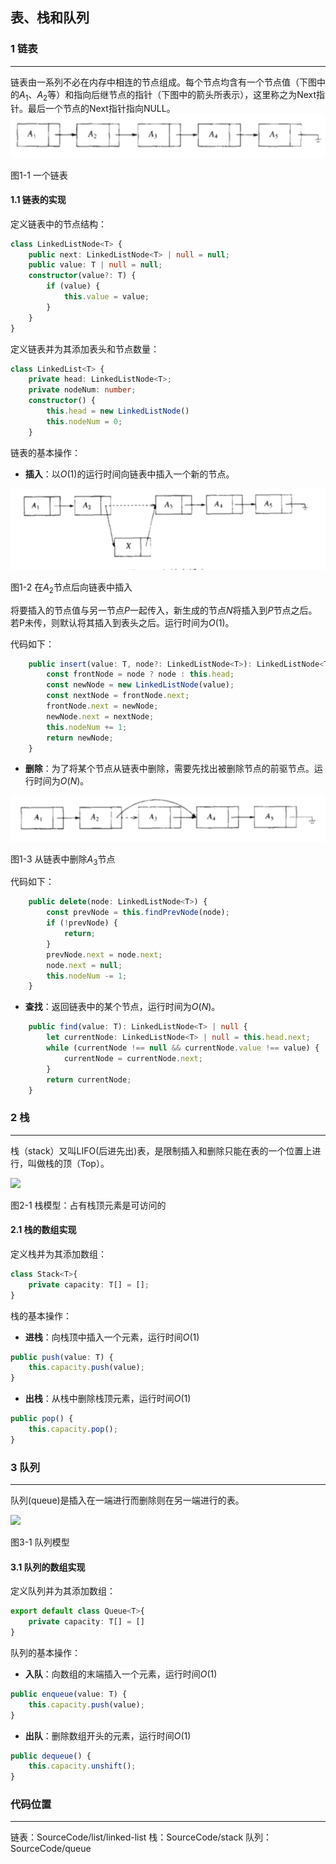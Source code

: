 ## 表、栈和队列

### 1 链表
---

链表由一系列不必在内存中相连的节点组成。每个节点均含有一个节点值（下图中的$A_1$、$A_2$等）和指向后继节点的指针（下图中的箭头所表示），这里称之为Next指针。最后一个节点的Next指针指向NULL。
<img src="../../Images/ch3/list_overview.png"/>

图1-1 一个链表


#### 1.1 链表的实现

定义链表中的节点结构：
``` typescript
class LinkedListNode<T> {
    public next: LinkedListNode<T> | null = null;
    public value: T | null = null;
    constructor(value?: T) {
        if (value) {
            this.value = value;
        }
    }
}
```

定义链表并为其添加表头和节点数量：
``` typescript
class LinkedList<T> {
    private head: LinkedListNode<T>;
    private nodeNum: number;
    constructor() {
        this.head = new LinkedListNode()
        this.nodeNum = 0;
    }
```

链表的基本操作：

- **插入**：以$O(1)$的运行时间向链表中插入一个新的节点。
<img src="../../Images/ch3/list_insert.png"/>

图1-2 在$A_2$节点后向链表中插入

将要插入的节点值与另一节点$P$一起传入，新生成的节点$N$将插入到$P$节点之后。若P未传，则默认将其插入到表头之后。运行时间为$O(1)$。

代码如下：
``` typescript
    public insert(value: T, node?: LinkedListNode<T>): LinkedListNode<T> {
        const frontNode = node ? node : this.head;
        const newNode = new LinkedListNode(value);
        const nextNode = frontNode.next;
        frontNode.next = newNode;
        newNode.next = nextNode;
        this.nodeNum += 1;
        return newNode;
    }
```


- **删除**：为了将某个节点从链表中删除，需要先找出被删除节点的前驱节点。运行时间为$O(N)$。
<img src="../../Images/ch3/list_delete.png"/>

图1-3 从链表中删除$A_3$节点

代码如下：
``` typescript
    public delete(node: LinkedListNode<T>) {
        const prevNode = this.findPrevNode(node);
        if (!prevNode) {
            return;
        }
        prevNode.next = node.next;
        node.next = null;
        this.nodeNum -= 1;
    }
```

- **查找**：返回链表中的某个节点，运行时间为$O(N)$。
``` typescript
    public find(value: T): LinkedListNode<T> | null {
        let currentNode: LinkedListNode<T> | null = this.head.next;
        while (currentNode !== null && currentNode.value !== value) {
            currentNode = currentNode.next;
        }
        return currentNode;
    }
```


### 2 栈
---
栈（stack）又叫LIFO(后进先出)表，是限制插入和删除只能在表的一个位置上进行，叫做栈的顶（Top）。

<image src="../../Images/ch3/stack.png"/>

图2-1 栈模型：占有栈顶元素是可访问的

#### 2.1 栈的数组实现

定义栈并为其添加数组：
``` typescript
class Stack<T>{
    private capacity: T[] = [];
}
```

栈的基本操作：
- **进栈**：向栈顶中插入一个元素，运行时间$O(1)$
``` typescript
public push(value: T) {
    this.capacity.push(value);
}
```

- **出栈**：从栈中删除栈顶元素，运行时间$O(1)$
``` typescript
public pop() {
    this.capacity.pop();
}
```

### 3 队列
---
队列(queue)是插入在一端进行而删除则在另一端进行的表。

<image src="../../Images/ch3/queue.png"/>

图3-1 队列模型

#### 3.1 队列的数组实现

定义队列并为其添加数组：
``` typescript
export default class Queue<T>{
    private capacity: T[] = []
}
```

队列的基本操作：
- **入队**：向数组的末端插入一个元素，运行时间$O(1)$
``` typescript
public enqueue(value: T) {
    this.capacity.push(value);
}
```

- **出队**：删除数组开头的元素，运行时间$O(1)$
``` typescript
public dequeue() {
    this.capacity.unshift();
}
```

### 代码位置
---
链表：SourceCode/list/linked-list
栈：SourceCode/stack
队列：SourceCode/queue
